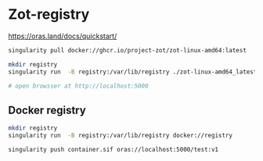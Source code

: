 # Zot-registry


https://oras.land/docs/quickstart/


```bash
singularity pull docker://ghcr.io/project-zot/zot-linux-amd64:latest

mkdir registry
singularity run  -B registry:/var/lib/registry ./zot-linux-amd64_latest.sif

# open browsser at http://localhost:5000 
```


## Docker registry
```bash
mkdir registry
singularity run  -B registry:/var/lib/registry docker://registry

singularity push container.sif oras://localhost:5000/test:v1

```

